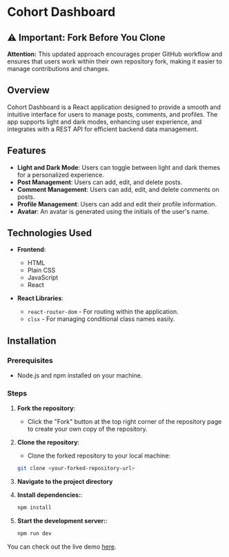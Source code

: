 # Cohort Dashboard

## ⚠️ Important: Fork Before You Clone

**Attention:** This updated approach encourages proper GitHub workflow and ensures that users work within their own repository fork, making it easier to manage contributions and changes.

## Overview

Cohort Dashboard is a React application designed to provide a smooth and intuitive interface for users to manage posts, comments, and profiles. The app supports light and dark modes, enhancing user experience, and integrates with a REST API for efficient backend data management.

## Features

- **Light and Dark Mode**: Users can toggle between light and dark themes for a personalized experience.
- **Post Management**: Users can add, edit, and delete posts.
- **Comment Management**: Users can add, edit, and delete comments on posts.
- **Profile Management**: Users can add and edit their profile information.
- **Avatar**: An avatar is generated using the initials of the user's name.

## Technologies Used

- **Frontend**:

  - HTML
  - Plain CSS
  - JavaScript
  - React

- **React Libraries**:
  - `react-router-dom` - For routing within the application.
  - `clsx` - For managing conditional class names easily.

## Installation

### Prerequisites

- Node.js and npm installed on your machine.

### Steps

1. **Fork the repository**:

   - Click the "Fork" button at the top right corner of the repository page to create your own copy of the repository.

2. **Clone the repository**:

   - Clone the forked repository to your local machine:

   ```bash
   git clone <your-forked-repository-url>

   ```

3. **Navigate to the project directory**

4. **Install dependencies:**:

   ```bash
   npm install

   ```

5. **Start the development server:**:

   ```bash
   npm run dev

   ```

You can check out the live demo [here](https://cohort-dash.netlify.app/).
